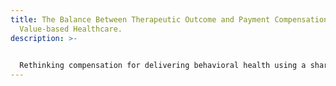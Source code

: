 ```yaml
---
title: The Balance Between Therapeutic Outcome and Payment Compensation in
  Value-based Healthcare.
description: >-
  

  Rethinking compensation for delivering behavioral health using a shared responsibility approach and the strategy needed to get there.Rethinking compensation for delivering behavioral health using a shared responsibility approach and the strategy needed to get there.
---
```


